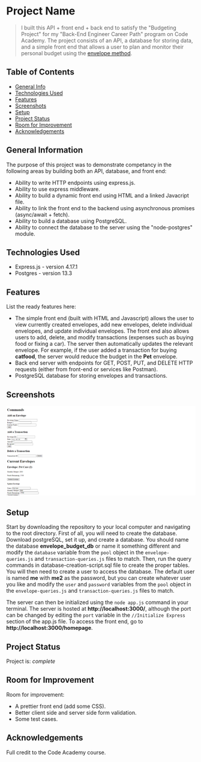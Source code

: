 # Project Name
> I built this API + front end + back end to satisfy the "Budgeting Project" for my "Back-End Engineer Career Path" program on Code Academy. The project consists of an API, a database for storing data, and a simple front end that allows a user to plan and monitor their personal budget using the [envelope method](https://www.thebalance.com/what-is-envelope-budgeting-1293682). 

## Table of Contents
* [General Info](#general-information)
* [Technologies Used](#technologies-used)
* [Features](#features)
* [Screenshots](#screenshots)
* [Setup](#setup)
* [Project Status](#project-status)
* [Room for Improvement](#room-for-improvement)
* [Acknowledgements](#acknowledgements)


## General Information
The purpose of this project was to demonstrate competancy in the following areas by building both an API, database, and front end:
- Ability to write HTTP endpoints using express.js. 
- Ability to use express middleware. 
- Ability to build a dynamic front end using HTML and a linked Javacript file. 
- Ability to link the front end to the backend using asynchronous promises (async/await + fetch). 
- Ability to build a database using PostgreSQL. 
- Ability to connect the database to the server using the "node-postgres" module. 


## Technologies Used
- Express.js - version 4.17.1
- Postgres - version 13.3


## Features
List the ready features here:
- The simple front end (built with HTML and Javascript) allows the user to view currently created envelopes, add new envelopes, delete individual envelopes, and update individual envelopes. The front end also allows users to add, delete, and modify transactions (expenses such as buying food or fixing a car). The server then automatically updates the relevant envelope. For example, if the user added a transaction for buying **catfood**, the server would reduce the budget in the **Pet** envelope.   
- Back end server with endpoints for GET, POST, PUT, and DELETE HTTP requests (either from front-end or services like Postman). 
- PostgreSQL database for storing envelopes and transactions. 


## Screenshots
![Front End Screenshot](FrontEndScreenshot.PNG)


## Setup
Start by downloading the repository to your local computer and navigating to the root directory. First of all, you will need to create the database. Download postgreSQL, set it up, and create a database. You should name the database **envelope_budget_db** or name it something different and modify the `database` variable from the `pool` object in the `envelope-queries.js` and `transaction-queries.js` files to match. Then, run the query commands in database-creation-script.sql file to create the proper tables. You will then need to create a user to access the database. The default user is named **me** with **me2** as the password, but you can create whatever user you like and modify the `user` and `password` variables from the `pool` object in the `envelope-queries.js` and `transaction-queries.js` files to match. 

The server can then be initialized using the `node app.js` command in your terminal. The server is hosted at **http://localhost:3000/**, although the port can be changed by editing the `port` variable in the `//Initialize Express` section of the app.js file. To access the front end, go to **http://localhost:3000/homepage**.


## Project Status
Project is: _complete_


## Room for Improvement
Room for improvement:
- A prettier front end (add some CSS).
- Better client side and server side form validation.
- Some test cases.  


## Acknowledgements
Full credit to the Code Academy course. 
